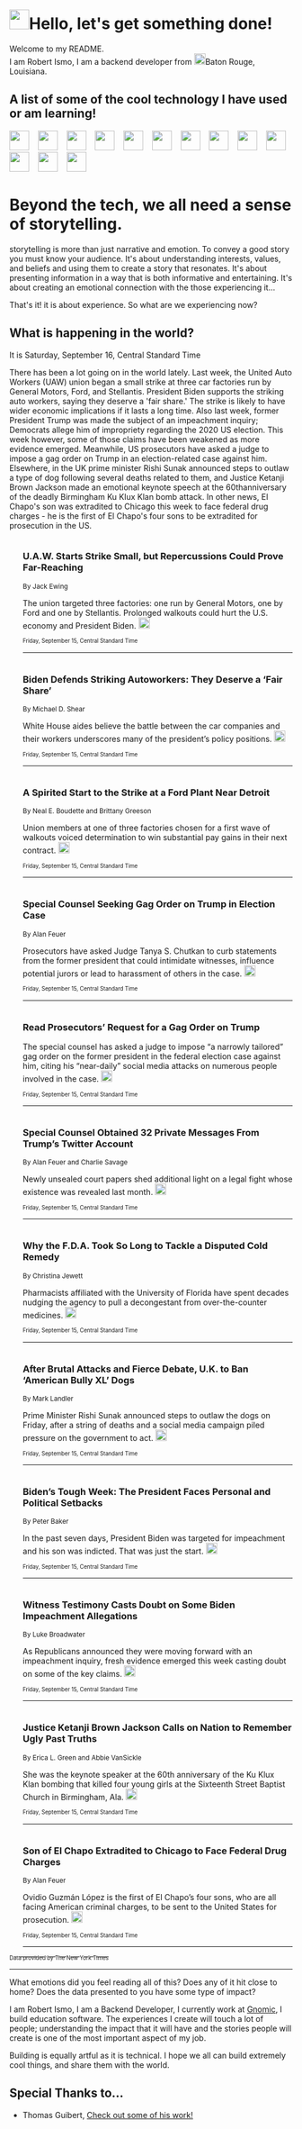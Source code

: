 <h1><img src="https://emojis.slackmojis.com/emojis/images/1643514375/3493/hot-coffee.gif?1643514375" width="35"/>Hello, let's get something done!</h1>

<p>Welcome to my README.<br/>
I am Robert Ismo, I am a backend developer from <img src="https://emojis.slackmojis.com/emojis/images/1638395689/50435/moulin_rouge.png?1638395689" width="20"/>Baton Rouge, Louisiana.</p>
<h2>A list of some of the cool technology I have used or am learning!</h2>
<p>
<img src="https://emojis.slackmojis.com/emojis/images/1643516091/21142/meow_bongotap.gif?1643516091" width="35" alt="">
<img src="https://img.shields.io/badge/Favorite%20Frontend%20Framework-SvelteKit-f83903" alt="">
<img src="https://img.shields.io/badge/Second%20Favorite-Vue-40b581" alt="">
<img src="https://img.shields.io/badge/Most%20Used%20Runtime-Nodejs-78b061" alt="">
<img src="https://emojis.slackmojis.com/emojis/images/1643517416/34482/fire.gif?1643517416" width="35" alt="">
<img src="https://img.shields.io/badge/Javascript%20But%20Better-Typescript-0078ca" alt="">
<img src="https://img.shields.io/badge/Favorite%20Language-Elixir-3e244d" alt="">
<img src="https://img.shields.io/badge/Containerize%20Everything-Docker-6ac9ef" alt="">
<img src="https://emojis.slackmojis.com/emojis/images/1643514596/5999/meow_party.gif?1643514596" width="35" alt="">
<img src="https://img.shields.io/badge/API%20Love%20Language-Graphql-de32a5" alt="">
<img src="https://img.shields.io/badge/Our%20Favorite%20Version%20Controller-Git-e94f33" alt="">
<img src="https://img.shields.io/badge/Favorite%20Database-Redis-d42d1d" alt="">
<img src="https://emojis.slackmojis.com/emojis/images/1643514559/5584/deployparrot.gif?1643514559" width="35" alt="">
<img src="https://img.shields.io/badge/Container%20Interstate-RabbitMQ-f66200" alt="">
<img src="https://img.shields.io/badge/Gotta%20Learn-Kubernetes-316adf" alt="">
<img src="https://img.shields.io/badge/Really%20Mature%20Now-WASM-654fef" alt="">
<img src="https://emojis.slackmojis.com/emojis/images/1666642497/61942/dance_vibe.gif?1666642497" width="35" alt="">
<img src="https://img.shields.io/badge/For%20My%20M1-ARM64-657d96" alt="">
<img src="https://img.shields.io/badge/Loving%20This%20So%20Much-TailwindCSS-17bcb5" alt="">
<img src="https://img.shields.io/badge/Cool%20Build%20Tool-Vite-f9cb24" alt="">
<img src="https://emojis.slackmojis.com/emojis/images/1669231376/62819/working-on-it.gif?1669231376" width="35" alt="">
<img src="https://img.shields.io/badge/Fun%20and%20Easy%20Database-MongoDB-5f8c49" alt="">
<img src="https://img.shields.io/badge/JS%20Life%20Support-NPM-c73737" alt="">
<img src="https://img.shields.io/badge/I%20Liked%20It-DynamoDB-0073b9" alt="">
<img src="https://emojis.slackmojis.com/emojis/images/1643514045/46/question.gif?1643514045" width="35" alt="">
<img src="https://img.shields.io/badge/cool-React-60d6f9" alt="">
<img src="https://img.shields.io/badge/Future%20Big%20Project-Lambda-f37e00" alt="">
<img src="https://img.shields.io/badge/NPM%20But%20Better-PNPM-f1aa07" alt="">
<img src="https://emojis.slackmojis.com/emojis/images/1643514943/9662/fbwow.gif?1643514943" width="35" alt="">
<img src="https://img.shields.io/badge/First%20Language-C-662079" alt="">
<img src="https://img.shields.io/badge/Where%20I%20Deploy%20Frontend-Vercel-000000" alt="">
<img src="https://img.shields.io/badge/Who%20Does%20not%20Want%20an%20App-Swift-f9492a" alt="">
<img src="https://emojis.slackmojis.com/emojis/images/1643514058/151/javascript.png?1643514058" width="35" alt="">
<img src="https://img.shields.io/badge/cool-Python-fbd542" alt="">
<img src="https://img.shields.io/badge/Favorite%20Something-Stripe-656cdc" alt="">
<img src="https://img.shields.io/badge/Of%20Course-HTML5-ed6327" alt="">
<img src="https://emojis.slackmojis.com/emojis/images/1660415405/60731/bomb.gif?1660415405" width="35" alt="">
<img src="https://img.shields.io/badge/hate-CSS-2964ec" alt="">
<img src="https://img.shields.io/badge/Learning-CircleCI-141215" alt="">
<img src="https://img.shields.io/badge/Learning-Rust-fbbb3b" alt="">
<img src="https://emojis.slackmojis.com/emojis/images/1660415397/60712/writing-hand.gif?1660415397" width="35" alt="">
<img src="https://img.shields.io/badge/Dev%20Browser%20of%20Choice-Firefox-cc4e26" alt="">
<img src="https://img.shields.io/badge/Recoverying%20From%20Windows-UNIX-1781e3" alt="">
<img src="https://img.shields.io/badge/LOVE-LogSeq-90c1c2" alt="">
<img src="https://emojis.slackmojis.com/emojis/images/1643514066/223/kirby.gif?1643514066" width="35" alt="">
<img src="https://img.shields.io/badge/Daily%20Driver-MacOS-e6e6e8" alt="">
<img src="https://img.shields.io/badge/Git%20Server-Github-000000" alt="">
<img src="https://img.shields.io/badge/enjoyable-EC2-f17428" alt="">
<img src="https://emojis.slackmojis.com/emojis/images/1643514239/2069/excited.gif?1643514239" width="35" alt="">
</p>
<h1>Beyond the tech, we all need a sense of storytelling.</h1>
<p>storytelling is more than just narrative and emotion. To convey a good story you must know your audience. It's about understanding interests, values, and beliefs and using them to create a story that resonates. It's about presenting information in a way that is both informative and entertaining. It's about creating an emotional connection with the those experiencing it...</p>
<p>That's it! it is about experience. So what are we experiencing now?</p>
<h2>What is happening in the world?</h2>
<p>It is Saturday, September 16, Central Standard Time</p>
<p>
There has been a lot going on in the world lately. Last week, the United Auto Workers (UAW) union began a small strike at three car factories run by General Motors, Ford, and Stellantis. President Biden supports the striking auto workers, saying they deserve a &#39;fair share.&#39; The strike is likely to have wider economic implications if it lasts a long time. Also last week, former President Trump was made the subject of an impeachment inquiry; Democrats allege him of impropriety regarding the 2020 US election. This week however, some of those claims have been weakened as more evidence emerged. Meanwhile, US prosecutors have asked a judge to impose a gag order on Trump in an election-related case against him. Elsewhere, in the UK prime minister Rishi Sunak announced steps to outlaw a type of dog following several deaths related to them, and Justice Ketanji Brown Jackson made an emotional keynote speech at the 60thanniversary of the deadly Birmingham Ku Klux Klan bomb attack. In other news, El Chapo&#39;s son was extradited to Chicago this week to face federal drug charges - he is the first of El Chapo&#39;s four sons to be extradited for prosecution in the US.</p>
<ol>
<img src="https://img.shields.io/badge/-business-blue" alt="">
<h3>U.A.W. Starts Strike Small, but Repercussions Could Prove Far-Reaching</h3>
<sub>By Jack Ewing</sub>
<p>The union targeted three factories: one run by General Motors, one by Ford and one by Stellantis. Prolonged walkouts could hurt the U.S. economy and President Biden.  <a href="https://nyti.ms/48kDNnU"><img src="https://developer.nytimes.com/files/poweredby_nytimes_30b.png?v=1583354208352" height="20"></a></p>
<sub><sub>Friday, September 15, Central Standard Time</sub></sub>
<hr/>
<img src="https://img.shields.io/badge/-us-blue" alt="">
<h3>Biden Defends Striking Autoworkers: They Deserve a ‘Fair Share’</h3>
<sub>By Michael D. Shear</sub>
<p>White House aides believe the battle between the car companies and their workers underscores many of the president’s policy positions.  <a href="https://nyti.ms/44ZoLkd"><img src="https://developer.nytimes.com/files/poweredby_nytimes_30b.png?v=1583354208352" height="20"></a></p>
<sub><sub>Friday, September 15, Central Standard Time</sub></sub>
<hr/>
<img src="https://img.shields.io/badge/-business-blue" alt="">
<h3>A Spirited Start to the Strike at a Ford Plant Near Detroit</h3>
<sub>By Neal E. Boudette and Brittany Greeson</sub>
<p>Union members at one of three factories chosen for a first wave of walkouts voiced determination to win substantial pay gains in their next contract.  <a href="https://nyti.ms/44VlGSg"><img src="https://developer.nytimes.com/files/poweredby_nytimes_30b.png?v=1583354208352" height="20"></a></p>
<sub><sub>Friday, September 15, Central Standard Time</sub></sub>
<hr/>
<img src="https://img.shields.io/badge/-us-blue" alt="">
<h3>Special Counsel Seeking Gag Order on Trump in Election Case</h3>
<sub>By Alan Feuer</sub>
<p>Prosecutors have asked Judge Tanya S. Chutkan to curb statements from the former president that could intimidate witnesses, influence potential jurors or lead to harassment of others in the case.  <a href="https://nyti.ms/3sVyCdL"><img src="https://developer.nytimes.com/files/poweredby_nytimes_30b.png?v=1583354208352" height="20"></a></p>
<sub><sub>Friday, September 15, Central Standard Time</sub></sub>
<hr/>
<img src="https://img.shields.io/badge/-us-blue" alt="">
<h3>Read Prosecutors’ Request for a Gag Order on Trump</h3>
<sub></sub>
<p>The special counsel has asked a judge to impose “a narrowly tailored” gag order on the former president in the federal election case against him, citing his “near-daily” social media attacks on numerous people involved in the case.  <a href="https://nyti.ms/3sS5Fzj"><img src="https://developer.nytimes.com/files/poweredby_nytimes_30b.png?v=1583354208352" height="20"></a></p>
<sub><sub>Friday, September 15, Central Standard Time</sub></sub>
<hr/>
<img src="https://img.shields.io/badge/-us-blue" alt="">
<h3>Special Counsel Obtained 32 Private Messages From Trump’s Twitter Account</h3>
<sub>By Alan Feuer and Charlie Savage</sub>
<p>Newly unsealed court papers shed additional light on a legal fight whose existence was revealed last month.  <a href="https://nyti.ms/3RmzTVc"><img src="https://developer.nytimes.com/files/poweredby_nytimes_30b.png?v=1583354208352" height="20"></a></p>
<sub><sub>Friday, September 15, Central Standard Time</sub></sub>
<hr/>
<img src="https://img.shields.io/badge/-health-blue" alt="">
<h3>Why the F.D.A. Took So Long to Tackle a Disputed Cold Remedy</h3>
<sub>By Christina Jewett</sub>
<p>Pharmacists affiliated with the University of Florida have spent decades nudging the agency to pull a decongestant from over-the-counter medicines.  <a href="https://nyti.ms/45T462K"><img src="https://developer.nytimes.com/files/poweredby_nytimes_30b.png?v=1583354208352" height="20"></a></p>
<sub><sub>Friday, September 15, Central Standard Time</sub></sub>
<hr/>
<img src="https://img.shields.io/badge/-world-blue" alt="">
<h3>After Brutal Attacks and Fierce Debate, U.K. to Ban ‘American Bully XL’ Dogs</h3>
<sub>By Mark Landler</sub>
<p>Prime Minister Rishi Sunak announced steps to outlaw the dogs on Friday, after a string of deaths and a social media campaign piled pressure on the government to act.  <a href="https://nyti.ms/3ECLKHk"><img src="https://developer.nytimes.com/files/poweredby_nytimes_30b.png?v=1583354208352" height="20"></a></p>
<sub><sub>Friday, September 15, Central Standard Time</sub></sub>
<hr/>
<img src="https://img.shields.io/badge/-us-blue" alt="">
<h3>Biden’s Tough Week: The President Faces Personal and Political Setbacks</h3>
<sub>By Peter Baker</sub>
<p>In the past seven days, President Biden was targeted for impeachment and his son was indicted. That was just the start.  <a href="https://nyti.ms/4682C4c"><img src="https://developer.nytimes.com/files/poweredby_nytimes_30b.png?v=1583354208352" height="20"></a></p>
<sub><sub>Friday, September 15, Central Standard Time</sub></sub>
<hr/>
<img src="https://img.shields.io/badge/-us-blue" alt="">
<h3>Witness Testimony Casts Doubt on Some Biden Impeachment Allegations</h3>
<sub>By Luke Broadwater</sub>
<p>As Republicans announced they were moving forward with an impeachment inquiry, fresh evidence emerged this week casting doubt on some of the key claims.  <a href="https://nyti.ms/3LqNYNw"><img src="https://developer.nytimes.com/files/poweredby_nytimes_30b.png?v=1583354208352" height="20"></a></p>
<sub><sub>Friday, September 15, Central Standard Time</sub></sub>
<hr/>
<img src="https://img.shields.io/badge/-us-blue" alt="">
<h3>Justice Ketanji Brown Jackson Calls on Nation to Remember Ugly Past Truths</h3>
<sub>By Erica L. Green and Abbie VanSickle</sub>
<p>She was the keynote speaker at the 60th anniversary of the Ku Klux Klan bombing that killed four young girls at the Sixteenth Street Baptist Church in Birmingham, Ala.  <a href="https://nyti.ms/3sYPG2v"><img src="https://developer.nytimes.com/files/poweredby_nytimes_30b.png?v=1583354208352" height="20"></a></p>
<sub><sub>Friday, September 15, Central Standard Time</sub></sub>
<hr/>
<img src="https://img.shields.io/badge/-us-blue" alt="">
<h3>Son of El Chapo Extradited to Chicago to Face Federal Drug Charges</h3>
<sub>By Alan Feuer</sub>
<p>Ovidio Guzmán López is the first of El Chapo’s four sons, who are all facing American criminal charges, to be sent to the United States for prosecution.  <a href="https://nyti.ms/3EEd1cv"><img src="https://developer.nytimes.com/files/poweredby_nytimes_30b.png?v=1583354208352" height="20"></a></p>
<sub><sub>Friday, September 15, Central Standard Time</sub></sub>
<hr/>
</ol>
<a href="https://developer.nytimes.com"><sub><sub>Data provided by The New York Times</sub></sub></a>
<hr/>
<p>What emotions did you feel reading all of this? Does any of it hit close to home? Does the data presented to you have some type of impact?</p>
<p>I am Robert Ismo, I am a Backend Developer, I currently work at <a href="https://gnomic.education/">Gnomic</a>, I build education software. The experiences I create will touch a lot of people; understanding the impact that it will have and the stories people will create is one of the most important aspect of my job.</p>
<p>Building is equally artful as it is technical. I hope we all can build extremely cool things, and share them with the world.</p>
<h2>Special Thanks to...</h2>
<ul>
<li>Thomas Guibert, <a href="https://github.com/thmsgbrt/thmsgbrt">Check out some of his work!</a></li>
</ul>